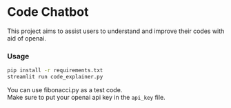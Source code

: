 # Code Chatbot

This project aims to assist users to understand and improve their codes with aid of openai.

### Usage

```bash
pip install -r requirements.txt
streamlit run code_explainer.py
```

You can use fibonacci.py as a test code.    
Make sure to put your openai api key in the `api_key` file. 
